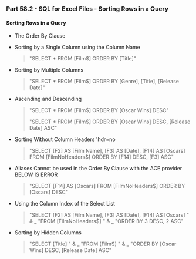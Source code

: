 ### Part 58.2 - SQL for Excel Files - Sorting Rows in a Query

#### Sorting Rows in a Query

- The Order By Clause

- Sorting by a Single Column using the Column Name

  > "SELECT * FROM [Film$] ORDER BY [Title]"

- Sorting by Multiple Columns

  > "SELECT * FROM [Film$] ORDER BY [Genre], [Title], [Release Date]"

- Ascending and Descending

  > "SELECT * FROM [Film$] ORDER BY [Oscar Wins] DESC" 
  >
  > "SELECT * FROM [Film$] ORDER BY [Oscar Wins] DESC, [Release Date] ASC"

- Sorting Without Column Headers 'hdr=no

  > "SELECT [F2] AS [Film Name], [F3] AS [Date], [F14] AS [Oscars] FROM [FilmNoHeaders$] ORDER BY [F14] DESC, [F3] ASC"

- Aliases Cannot be used in the Order By Clause with the ACE provider   BELOW IS ERROR

  > "SELECT [F14] AS [Oscars] FROM [FilmNoHeaders$] ORDER BY [Oscars] DESC"

- Using the Column Index of the Select List

  > "SELECT [F2] AS [Film Name], [F3] AS [Date], [F14] AS [Oscars] " & _
  > "FROM [FilmNoHeaders$] " & _
  > "ORDER BY 3 DESC, 2 ASC"    

- Sorting by Hidden Columns

  > "SELECT [Title] " & _
  >         "FROM [Film$] " & _
  >         "ORDER BY [Oscar Wins] DESC, [Release Date] ASC"

